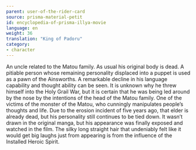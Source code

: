 ```yaml
---
parent: user-of-the-rider-card
source: prisma-material-petit
id: encyclopedia-of-prisma-illya-movie
language: en
weight: 36
translation: "King of Padoru"
category:
- character
---
```


An uncle related to the Matou family.
As usual his original body is dead. A pitiable person whose remaining personality displaced into a puppet is used as a pawn of the Ainsworths. A remarkable decline in his language capability and thought ability can be seen.
It is unknown why he threw himself into the Holy Grail War, but it is certain that he was being led around by the nose by the intentions of the head of the Matou family. One of the victims of the monster of the Matou, who cunningly manipulates people’s thoughts and life. Due to the erosion incident of five years ago, that elder is already dead, but his personality still continues to be tied down.
It wasn’t drawn in the original manga, but his appearance was finally exposed and watched in the film. The silky long straight hair that undeniably felt like it would get big laughs just from appearing is from the influence of the Installed Heroic Spirit.
